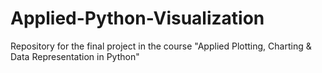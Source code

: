 # Applied-Python-Visualization
Repository for the final project in the course "Applied Plotting, Charting &amp; Data Representation in Python"
